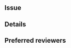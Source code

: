 ## Issue
<!-- #ISSUE_NUMBER (reference issue number for this PR) -->

## Details
<!-- Detailed description of the change/feature -->

## Preferred reviewers
<!-- Mention user/group to be reviewed by:
      anyone from maintainers(@egjs-dev) or specific user (@USER1, @USER2) -->
